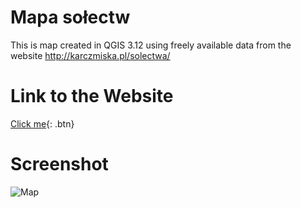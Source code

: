 # Mapa sołectw

This is map created in QGIS 3.12 using freely available data from  the website http://karczmiska.pl/solectwa/

# Link to the Website

[Click me](darekrepos.github.io/mapasolectw/){: .btn}

# Screenshot

![Map](https://raw.githubusercontent.com/DarekRepos/mapasolectw/main/images/mapasolectw.png)

